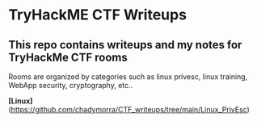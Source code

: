# TryHackME CTF Writeups

## This repo contains writeups and my notes for TryHackMe CTF rooms

Rooms are organized by categories such as linux privesc, linux training, WebApp security, cryptography, etc..

**[Linux]**(https://github.com/chadymorra/CTF_writeups/tree/main/Linux_PrivEsc)
